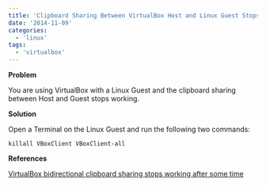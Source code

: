 ```yaml
---
title: 'Clipboard Sharing Between VirtualBox Host and Linux Guest Stops Working'
date: '2014-11-09'
categories:
  - 'linux'
tags:
  - 'virtualbox'
---
```


**Problem**

You are using VirtualBox with a Linux Guest and the clipboard sharing between Host and Guest stops working.

**Solution**

Open a Terminal on the Linux Guest and run the following two commands:

`killall VBoxClient VBoxClient-all`

**References**

[VirtualBox bidirectional clipboard sharing stops working after some time](http://superuser.com/questions/536827/virtualbox-bidirectional-clipboard-sharing-stops-working-after-some-time)
